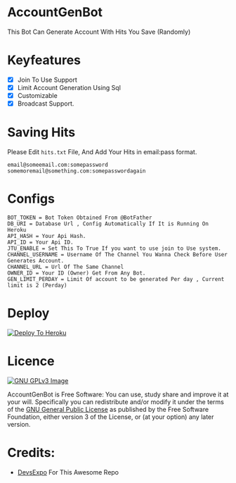# AccountGenBot

This Bot Can Generate Account With Hits You Save (Randomly)

# Keyfeatures
* [x] Join To Use Support
* [x] Limit Account Generation Using Sql
* [x] Customizable
* [x] Broadcast Support.

# Saving Hits 
Please Edit `hits.txt` File, And Add Your Hits in email:pass format.

```
email@someemail.com:somepassword
somemoremail@something.com:somepasswordagain
```
# Configs
```
BOT_TOKEN = Bot Token Obtained From @BotFather
DB_URI = Database Url , Config Automatically If It is Running On Heroku
API_HASH = Your Api Hash.
API_ID = Your Api ID.
JTU_ENABLE = Set This To True If you want to use join to Use system.
CHANNEL_USERNAME = Username Of The Channel You Wanna Check Before User Generates Account.
CHANNEL_URL = Url Of The Same Channel
OWNER_ID = Your ID (Owner) Get From Any Bot.
GEN_LIMIT_PERDAY = Limit Of account to be generated Per day , Current limit is 2 (Perday)
```

# Deploy
[![Deploy To Heroku](https://www.herokucdn.com/deploy/button.svg)](https://heroku.com/deploy)

# Licence
[![GNU GPLv3 Image](https://www.gnu.org/graphics/gplv3-127x51.png)](http://www.gnu.org/licenses/gpl-3.0.en.html)  

AccountGenBot is Free Software: You can use, study share and improve it at your
will. Specifically you can redistribute and/or modify it under the terms of the
[GNU General Public License](https://www.gnu.org/licenses/gpl.html) as
published by the Free Software Foundation, either version 3 of the License, or
(at your option) any later version. 

# Credits:
* [DevsExpo](https://github.com/DevsExpo) For This Awesome Repo